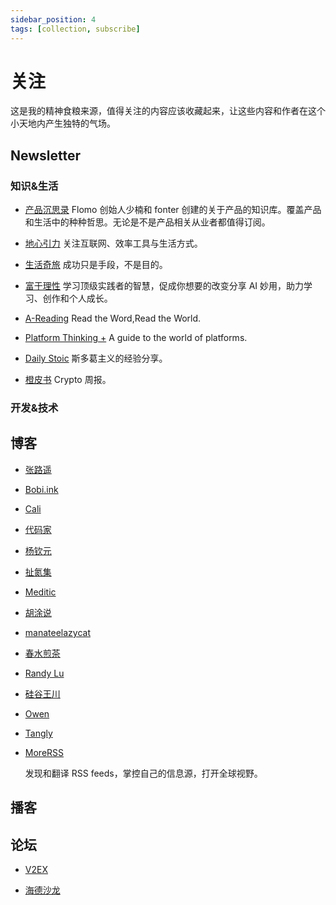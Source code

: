 ```yaml
---
sidebar_position: 4
tags: [collection, subscribe]
---
```


# 关注

这是我的精神食粮来源，值得关注的内容应该收藏起来，让这些内容和作者在这个小天地内产生独特的气场。

## Newsletter

### 知识&生活

- [产品沉思录](https://pmthinking.com/) Flomo 创始人少楠和 fonter 创建的关于产品的知识库。覆盖产品和生活中的种种哲思。无论是不是产品相关从业者都值得订阅。

- [地心引力](https://walnut.hedwig.pub/) 关注互联网、效率工具与生活方式。

- [生活奇旅](https://weichen.zhubai.love/) 成功只是手段，不是目的。

- [富于理性](https://havefun.zhubai.love/) 学习顶级实践者的智慧，促成你想要的改变分享 AI 妙用，助力学习、创作和个人成长。

- [A-Reading](https://substack.com/@rizime) Read the Word,Read the World.

- [Platform Thinking +](https://pt.plus/) A guide to the world of platforms.

- [Daily Stoic](https://dailystoic.com/) 斯多葛主义的经验分享。

- [橙皮书](https://orangepaper.substack.com/) Crypto 周报。

### 开发&技术

## 博客

- [张路遥](https://zhangluyao.com/)

- [Bobi.ink](https://bobi.ink/)

- [Cali](https://cali.so/)

- [代码家](https://daimajia.com/)

- [杨钦元](http://yangqinyuan.com/)

- [扯氮集](http://weiwuhui.com/)

- [Meditic](https://meditic.com/)

- [胡涂说](https://hutusi.com/)

- [manateelazycat](https://manateelazycat.github.io/index.html)

- [春水煎茶](https://writings.sh/about)

- [Randy Lu](https://lutaonan.com/)

- [硅谷王川](https://chuan.us/)

- [Owen](https://www.owenyoung.com/)

- [Tangly](https://blog.tangly1024.com/)

- [MoreRSS](https://morerss.com/zh.php)

  发现和翻译 RSS feeds，掌控自己的信息源，打开全球视野。

## 播客

## 论坛

- [V2EX](https://v2ex.com/)

- [海德沙龙](https://headsalon.org/)
